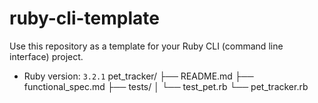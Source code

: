 # ruby-cli-template

Use this repository as a template for your Ruby CLI (command line interface) project.

- Ruby version: `3.2.1`
pet_tracker/
├── README.md
├── functional_spec.md
├── tests/
│   └── test_pet.rb
└── pet_tracker.rb
